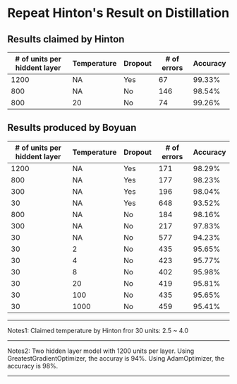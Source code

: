 # Repeat Hinton's Result on Distillation
## Results claimed by Hinton
| # of units per hiddent layer | Temperature | Dropout | # of errors | Accuracy |
| --- | --- |--- | --- | --- |
| 1200 | NA | Yes | 67 | 99.33% | 
|  800 | NA | No | 146 | 98.54% |
|  800 | 20 | No | 74 | 99.26% |


## Results produced by Boyuan
| # of units per hiddent layer | Temperature | Dropout | # of errors | Accuracy |
| --- | --- |--- | --- | --- |
| 1200 | NA | Yes | 171 | 98.29% | 
|  800 | NA | Yes | 177 | 98.23% |
|  300 | NA | Yes | 196 | 98.04% |
|  30 | NA | Yes | 648 | 93.52% |
|  800 | NA | No | 184 | 98.16% |
|  300 | NA | No | 217 | 97.83% |
|  30 | NA | No | 577 | 94.23% |
|  30 | 2 | No | 435 | 95.65% |
|  30 | 4 | No | 423 | 95.77% |
|  30 | 8 | No | 402 | 95.98% |
|  30 | 20 | No | 419 | 95.81% |
|  30 | 100 | No | 435 | 95.65% |
|  30 | 1000 | No | 459 | 95.41% |

---
Notes1: 
Claimed temperature by Hinton fror 30 units: 2.5 ~ 4.0

---
Notes2: 
Two hidden layer model with 1200  units per layer. Using GreatestGradientOptimizer, the accuray is 94%. Using AdamOptimizer, the accuracy is 98%.

---
